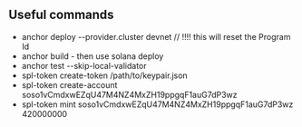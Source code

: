 ## Useful commands

- anchor deploy --provider.cluster devnet // !!!! this will reset the Program Id
- anchor build - then use solana deploy
- anchor test --skip-local-validator
- spl-token create-token /path/to/keypair.json
- spl-token create-account soso1vCmdxwEZqU47M4NZ4MxZH19ppgqF1auG7dP3wz
- spl-token mint soso1vCmdxwEZqU47M4NZ4MxZH19ppgqF1auG7dP3wz 420000000
